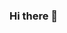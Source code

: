### Hi there 👋

<!--
**XuzhouHuang/XuzhouHuang** is a ✨ _special_ ✨ repository because its `README.md` (this file) appears on your GitHub profile.

Here are some ideas to get you started:

- 🔭 I’m currently working on Azure IaaS related technologies
- 🌱 I’m currently learning AAD Dev and target at AZ300 certificate
- 👯 I’m looking to collaborate on application development
- 🤔 I’m looking for help with ...
- 💬 Ask me about ...
- 📫 How to reach me: ...
- 😄 Pronouns: ...
- ⚡ Fun fact: ...
-->
